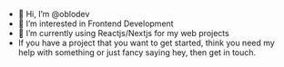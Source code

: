 - 👋 Hi, I’m @oblodev
- 👀 I’m interested in Frontend Development
- 🌱 I’m currently using Reactjs/Nextjs for my web projects
- If you have a project that you want to get started, think you need my help with something or just fancy saying hey, then get in touch.

<!---
oblodev/oblodev is a ✨ special ✨ repository because its `README.md` (this file) appears on your GitHub profile.
You can click the Preview link to take a look at your changes.
--->
